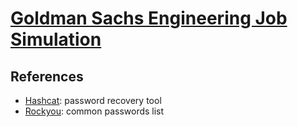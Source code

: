 # [Goldman Sachs Engineering Job Simulation](https://www.theforage.com/virtual-experience/NPdeQ43o8P9HJmJzg/goldman-sachs/software-engineering-unei/crack-leaked-password-database)
## References
- [Hashcat](https://github.com/hashcat/hashcat?tab=readme-ov-file): password recovery tool
- [Rockyou](https://github.com/josuamarcelc/common-password-list): common passwords list
